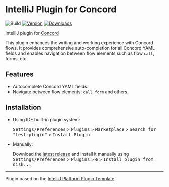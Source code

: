 # IntelliJ Plugin for Concord

![Build](https://github.com/brig/test-plugin/workflows/Build/badge.svg)
[![Version](https://img.shields.io/jetbrains/plugin/v/20365.svg)](https://plugins.jetbrains.com/plugin/20365)
[![Downloads](https://img.shields.io/jetbrains/plugin/d/20365.svg)](https://plugins.jetbrains.com/plugin/20365)

<!-- Plugin description -->
IntelliJ plugin for [Concord](https://github.com/walmartlabs/concord) 

This plugin enhances the writing and working experience with Concord flows.
It provides comprehensive auto-completion for all Concord YAML fields and enables navigation between flow elements
such as flow `call`, forms, etc.

<!-- Plugin description end -->

## Features

* Autocomplete Concord YAML fields.
* Navigate between flow elements: `call`, `form` and others.

## Installation

- Using IDE built-in plugin system:
  
  <kbd>Settings/Preferences</kbd> > <kbd>Plugins</kbd> > <kbd>Marketplace</kbd> > <kbd>Search for "test-plugin"</kbd> >
  <kbd>Install Plugin</kbd>
  
- Manually:

  Download the [latest release](https://github.com/brig/test-plugin/releases/latest) and install it manually using
  <kbd>Settings/Preferences</kbd> > <kbd>Plugins</kbd> > <kbd>⚙️</kbd> > <kbd>Install plugin from disk...</kbd>


---
Plugin based on the [IntelliJ Platform Plugin Template][template].

[template]: https://github.com/JetBrains/intellij-platform-plugin-template
